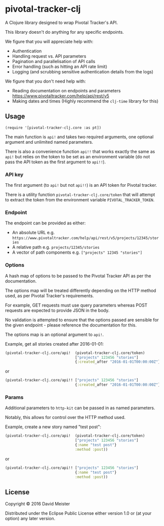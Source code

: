 # pivotal-tracker-clj

A Clojure library designed to wrap Pivotal Tracker's API.

This library doesn't do anything for any specific endpoints.

We figure that you will appreciate help with:
- Authentication
- Handling request vs. API parameters
- Pagination and parallelisation of API calls
- Error handling (such as hitting an API rate limit)
- Logging (and scrubbing sensitive authentication details from the logs)

We figure that you don't need help with:
- Reading documentation on endpoints and parameters https://www.pivotaltracker.com/help/api/rest/v5
- Making dates and times (Highly recommend the `clj-time` library for this)

## Usage

`(require '[pivotal-tracker-clj.core :as pt])`

The main function is `api!` and takes two required arguments, one optional argument and unlimited named parameters.

There is also a convenience function `api!!` that works exactly the same as `api!` but relies on the token to be set as an environment variable (do not pass the API token as the first argument to `api!!`).

### API key

The first argument (to `api!` but not `api!!`) is an API token for Pivotal tracker.

There is a utility function `pivotal-tracker-clj.core/token` that will attempt to extract the token from the environment variable `PIVOTAL_TRACKER_TOKEN`.

### Endpoint

The endpoint can be provided as either:

- An absolute URL e.g. `https://www.pivotaltracker.com/help/api/rest/v5/projects/12345/stories`
- A relative path e.g. `projects/12345/stories`
- A vector of path components e.g. `["projects" 12345 "stories"]`

### Options

A hash map of options to be passed to the Pivotal Tracker API as per the documentation.

The options map will be treated differently depending on the HTTP method used, as per Pivotal Tracker's requirements.

For example, GET requests must use query parameters whereas POST requests are expected to provide JSON in the body.

No validation is attempted to ensure that the options passed are sensible for the given endpoint - please reference the documentation for this.

The options map is an optional argument to `api!`.

Example, get all stories created after 2016-01-01:

```clojure
(pivotal-tracker-clj.core/api!  (pivotal-tracker-clj.core/token)
                                ["projects" 123456 "stories"]
                                {:created_after "2016-01-01T00:00:00Z"})
```

or

```clojure
(pivotal-tracker-clj.core/api!! ["projects" 123456 "stories"]
                                {:created_after "2016-01-01T00:00:00Z"})
```

### Params

Additional parameters to `http-kit` can be passed in as named parameters.

Notably, this allows for control over the HTTP method used.

Example, create a new story named "test post":

```clojure
(pivotal-tracker-clj.core/api!  (pivotal-tracker-clj.core/token)
                                ["projects" 123456 "stories"]
                                {:name "test post"}
                                :method :post))
```

or

```clojure
(pivotal-tracker-clj.core/api!! ["projects" 123456 "stories"]
                                {:name "test post"}
                                :method :post))
```

## License

Copyright © 2016 David Meister

Distributed under the Eclipse Public License either version 1.0 or (at
your option) any later version.
